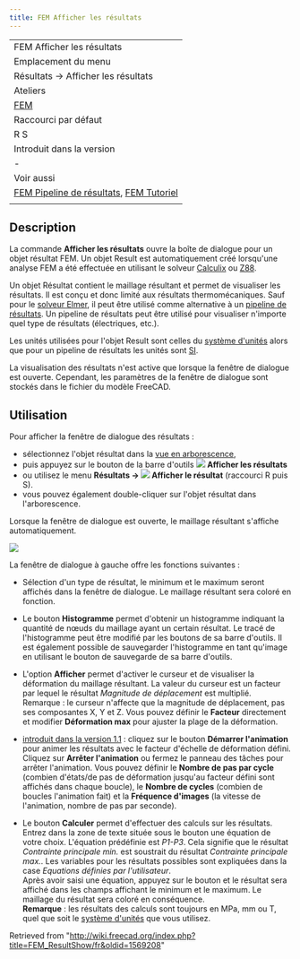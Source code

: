 ```yaml
---
title: FEM Afficher les résultats
---
```

|  |
| --- |
| FEM Afficher les résultats |
| Emplacement du menu |
| Résultats → Afficher les résultats |
| Ateliers |
| [FEM](/FEM_Workbench/fr "FEM Workbench/fr") |
| Raccourci par défaut |
| R S |
| Introduit dans la version |
| - |
| Voir aussi |
| [FEM Pipeline de résultats](/FEM_PostPipelineFromResult/fr "FEM PostPipelineFromResult/fr"), [FEM Tutoriel](/FEM_tutorial/fr "FEM tutorial/fr") |
|  |

## Description

La commande **Afficher les résultats** ouvre la boîte de dialogue pour un objet résultat FEM. Un objet Result est automatiquement créé lorsqu'une analyse FEM a été effectuée en utilisant le solveur [Calculix](/FEM_SolverCalculixCxxtools/fr "FEM SolverCalculixCxxtools/fr") ou [Z88](/FEM_SolverZ88/fr "FEM SolverZ88/fr").

Un objet Résultat contient le maillage résultant et permet de visualiser les résultats. Il est conçu et donc limité aux résultats thermomécaniques. Sauf pour le [solveur Elmer](/FEM_SolverElmer/fr "FEM SolverElmer/fr"), il peut être utilisé comme alternative à un [pipeline de résultats](/FEM_PostPipelineFromResult/fr "FEM PostPipelineFromResult/fr"). Un pipeline de résultats peut être utilisé pour visualiser n'importe quel type de résultats (électriques, etc.).

Les unités utilisées pour l'objet Result sont celles du [système d'unités](/Preferences_Editor/fr#Unit.C3.A9s "Preferences Editor/fr") alors que pour un pipeline de résultats les unités sont [SI](https://fr.wikipedia.org/wiki/Syst%C3%A8me_international_d%27unit%C3%A9s).

La visualisation des résultats n'est active que lorsque la fenêtre de dialogue est ouverte. Cependant, les paramètres de la fenêtre de dialogue sont stockés dans le fichier du modèle FreeCAD.

## Utilisation

Pour afficher la fenêtre de dialogue des résultats :

* sélectionnez l'objet résultat dans la [vue en arborescence](/Tree_view/fr "Tree view/fr"),
* puis appuyez sur le bouton de la barre d'outils ![](/images/FEM_ResultShow.svg) **Afficher les résultats**
* ou utilisez le menu **Résultats → ![](/images/FEM_ResultShow.svg) Afficher le résultat** (raccourci R puis S).
* vous pouvez également double-cliquer sur l'objet résultat dans l'arborescence.

Lorsque la fenêtre de dialogue est ouverte, le maillage résultant s'affiche automatiquement.

![](/images/FEM_Result-Object-Dialog.png)

La fenêtre de dialogue à gauche offre les fonctions suivantes :

* Sélection d'un type de résultat, le minimum et le maximum seront affichés dans la fenêtre de dialogue. Le maillage résultant sera coloré en fonction.

* Le bouton **Histogramme** permet d'obtenir un histogramme indiquant la quantité de nœuds du maillage ayant un certain résultat. Le tracé de l'histogramme peut être modifié par les boutons de sa barre d'outils. Il est également possible de sauvegarder l'histogramme en tant qu'image en utilisant le bouton de sauvegarde de sa barre d'outils.

* L'option **Afficher** permet d'activer le curseur et de visualiser la déformation du maillage résultant. La valeur du curseur est un facteur par lequel le résultat *Magnitude de déplacement* est multiplié.  
  Remarque : le curseur n'affecte que la magnitude de déplacement, pas ses composantes X, Y et Z. Vous pouvez définir le **Facteur** directement et modifier **Déformation max** pour ajuster la plage de la déformation.

* [introduit dans la version 1.1](/Release_notes_1.1/fr "Release notes 1.1/fr") : cliquez sur le bouton **Démarrer l'animation** pour animer les résultats avec le facteur d'échelle de déformation défini. Cliquez sur **Arrêter l'animation** ou fermez le panneau des tâches pour arrêter l'animation. Vous pouvez définir le **Nombre de pas par cycle** (combien d'états/de pas de déformation jusqu'au facteur défini sont affichés dans chaque boucle), le **Nombre de cycles** (combien de boucles l'animation fait) et la **Fréquence d'images** (la vitesse de l'animation, nombre de pas par seconde).

* Le bouton **Calculer** permet d'effectuer des calculs sur les résultats. Entrez dans la zone de texte située sous le bouton une équation de votre choix. L'équation prédéfinie est *P1-P3*. Cela signifie que le résultat *Contrainte principale min.* est soustrait du résultat *Contrainte principale max.*. Les variables pour les résultats possibles sont expliquées dans la case *Equations définies par l'utilisateur*.  
  Après avoir saisi une équation, appuyez sur le bouton et le résultat sera affiché dans les champs affichant le minimum et le maximum. Le maillage du résultat sera coloré en conséquence.  
  **Remarque** : les résultats des calculs sont toujours en MPa, mm ou T, quel que soit le [système d'unités](/Preferences_Editor/fr#Unit.C3.A9s "Preferences Editor/fr") que vous utilisez.

Retrieved from "<http://wiki.freecad.org/index.php?title=FEM_ResultShow/fr&oldid=1569208>"